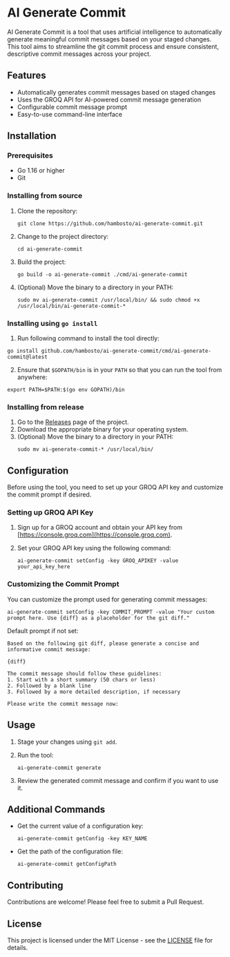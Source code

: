 # AI Generate Commit

AI Generate Commit is a tool that uses artificial intelligence to automatically generate meaningful commit messages based on your staged changes. This tool aims to streamline the git commit process and ensure consistent, descriptive commit messages across your project.

## Features

- Automatically generates commit messages based on staged changes
- Uses the GROQ API for AI-powered commit message generation
- Configurable commit message prompt
- Easy-to-use command-line interface

## Installation

### Prerequisites

- Go 1.16 or higher
- Git

### Installing from source

1. Clone the repository:

   ```
   git clone https://github.com/hambosto/ai-generate-commit.git
   ```

2. Change to the project directory:

   ```
   cd ai-generate-commit
   ```

3. Build the project:

   ```
   go build -o ai-generate-commit ./cmd/ai-generate-commit
   ```

4. (Optional) Move the binary to a directory in your PATH:
   ```
   sudo mv ai-generate-commit /usr/local/bin/ && sudo chmod +x /usr/local/bin/ai-generate-commit-*
   ```

### Installing using `go install`

1. Run following command to install the tool directly:

```
go install github.com/hambosto/ai-generate-commit/cmd/ai-generate-commit@latest
```

2. Ensure that `$GOPATH/bin` is in your `PATH` so that you can run the tool from anywhere:

```
export PATH=$PATH:$(go env GOPATH)/bin
```

### Installing from release

1. Go to the [Releases](https://github.com/hambosto/ai-generate-commit/releases) page of the project.
2. Download the appropriate binary for your operating system.
3. (Optional) Move the binary to a directory in your PATH:
   ```
   sudo mv ai-generate-commit-* /usr/local/bin/
   ```

## Configuration

Before using the tool, you need to set up your GROQ API key and customize the commit prompt if desired.

### Setting up GROQ API Key

1. Sign up for a GROQ account and obtain your API key from [https://console.groq.com](https://console.groq.com).

2. Set your GROQ API key using the following command:
   ```
   ai-generate-commit setConfig -key GROQ_APIKEY -value your_api_key_here
   ```

### Customizing the Commit Prompt

You can customize the prompt used for generating commit messages:

```
ai-generate-commit setConfig -key COMMIT_PROMPT -value "Your custom prompt here. Use {diff} as a placeholder for the git diff."
```

Default prompt if not set:

```
Based on the following git diff, please generate a concise and informative commit message:

{diff}

The commit message should follow these guidelines:
1. Start with a short summary (50 chars or less)
2. Followed by a blank line
3. Followed by a more detailed description, if necessary

Please write the commit message now:
```

## Usage

1. Stage your changes using `git add`.

2. Run the tool:

   ```
   ai-generate-commit generate
   ```

3. Review the generated commit message and confirm if you want to use it.

## Additional Commands

- Get the current value of a configuration key:

  ```
  ai-generate-commit getConfig -key KEY_NAME
  ```

- Get the path of the configuration file:
  ```
  ai-generate-commit getConfigPath
  ```

## Contributing

Contributions are welcome! Please feel free to submit a Pull Request.

## License

This project is licensed under the MIT License - see the [LICENSE](LICENSE) file for details.
